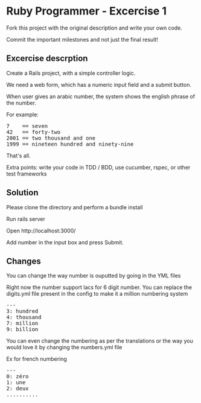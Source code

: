 
Ruby Programmer - Excercise 1
=============================

Fork this project with the original description and write your own code.

Commit the important milestones and not just the final result!


Excercise descrption
--------------------

Create a Rails project, with a simple controller logic.

We need a web form, which has a numeric input field and a submit button.

When user gives an arabic number, the system shows the english phrase of the number.

For example:
<pre>
7    == seven
42   == forty-two
2001 == two thousand and one
1999 == nineteen hundred and ninety-nine
</pre>

That's all.

Extra points: write your code in TDD / BDD, use cucumber, rspec, or other test frameworks

Solution
--------

Please clone the directory and perform a bundle install

Run rails server 

Open http://localhost:3000/ 

Add number in the input box and press Submit.

Changes
-------

You can change the way number is ouputted by going in the YML files

Right now the number support lacs for 6 digit number. You can replace the digits.yml file present in the config to make it a million numbering system

<pre>
---
3: hundred
4: thousand
7: million
9: billion
</pre>

You can even change the numbering as per the translations or the way you would love it by changing the numbers.yml file 

Ex for french numbering

<pre>
---
0: zéro
1: une
2: deux
..........
</pre>

